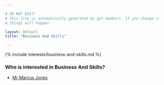 ```yaml
---

# DO NOT EDIT!
# This file is automatically generated by get-members. If you change it, bad
# things will happen.

layout: default
title: "Business And Skills"

---
```


{% include interests/business-and-skills.md %}

### Who is interested in Business And Skills?


* [Mr Marcus Jones](members/mr-marcus-jones.html)
